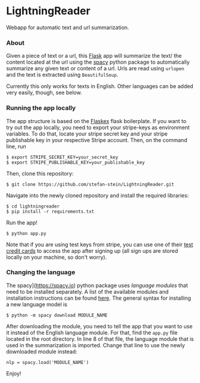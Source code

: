 # LightningReader
Webapp for automatic text and url summarization.

### About

Given a piece of text or a url, this [Flask](https://flask.palletsprojects.com/en/1.1.x/)
app will summarize the text/ the content located
at the url using the [spacy](https://spacy.io) python package to automatically summarize
any given text or content of a url. Urls are read using `urlopen` and the text
is extracted using `BeautifulSoup`.

Currently this only works for texts in English. Other languages can be added very easily, though, see below.

### Running the app locally

The app structure is based on the [Flaskex](https://github.com/anfederico/Flaskex) flask boilerplate. If you want to try out the app locally, you need to export your stripe-keys as environment variables. To do that, locate your stripe secret key and your stripe publishable key in your respective Stripe account. Then, on the command line, run

```
$ export STRIPE_SECRET_KEY=your_secret_key
$ export STRIPE_PUBLISHABLE_KEY=your_publishable_key
```

Then, clone this repository:

````
$ git clone https://github.com/stefan-stein/LightningReader.git
````

Navigate into the newly cloned repository and install the required libraries:

```
$ cd lightningreader
$ pip install -r requirements.txt
```

Run the app!

```
$ python app.py
```

Note that if you are using test keys from stripe, you can use one of their [test credit cards](https://stripe.com/docs/testing) to access the app after signing up (all sign ups are stored locally on your machine, so don't worry).

### Changing the language

The spacy](https://spacy.io) python package uses *language modules* that need
to be installed separately. A list of the available modules and installation
instructions can be found [here](https://spacy.io/usage/models). The general syntax
for installing a new language model is

```
$ python -m spacy download MODULE_NAME
```

After downloading the module, you need to tell the app that you want to use it
instead of the English language module. For that, find the `app.py` file located
in the root directory. In line 8 of that file, the language module that is
used in the summarization is imported. Change that line to use the newly downloaded
module instead:

```
nlp = spacy.load('MODULE_NAME')
```

Enjoy!
